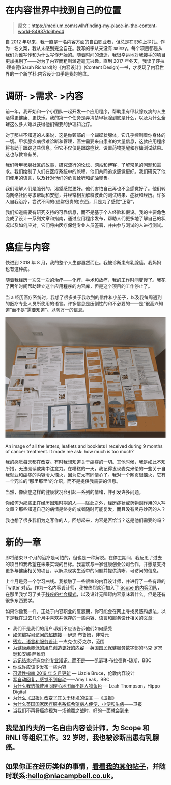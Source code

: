 # 在内容世界中找到自己的位置

> 原文：<https://medium.com/swlh/finding-my-place-in-the-content-world-84937dc6bec4>

自 2012 年以来，我一直是一名内容方面的自由职业者，但总是在职称上挣扎。作为一名文案，我从未感到完全自在。我写的字从来没有 salesy。每个项目都是从我们为谁写作和为什么写作开始的。随着时间的流逝，我很幸运地对我接手的项目更加挑剔了——对为了内容而粗制滥造毫无兴趣。直到 2017 年冬天，我读了莎拉·理查德(Sarah Richard)的《内容设计》(Content Design)一书，才发现了内容世界的一个新学科:内容设计似乎是我的地盘。

# **调研- >需求- >内容**

前一年，我开始和一个小团队一起开发一个应用程序，帮助患有甲状腺疾病的人生活得更健康、更快乐。我的第一个任务是弄清楚甲状腺到底是什么，以及为什么全球这么多人难以获得他们需要的护理和治疗。

对于那些不知道的人来说，这是你颈部的一个蝴蝶状腺体，它几乎控制着你身体的一切。甲状腺疾病很难诊断和管理，医生需要来自患者的大量信息，这款应用程序将有助于跟踪这些信息。但它不仅仅是跟踪症状、设置药物提醒和存储测试结果。这也与教育有关。

我们听甲状腺社区的故事，研究流行的论坛、网站和博客，了解常见的问题和需求。我们绘制了人们在医疗系统中的旅程，他们共同追求感觉更好。我们研究了他们使用的语言，以及针对他们的危言耸听和蛇油兜售。

我们理解人们是脆弱的，渴望感觉更好。他们害怕自己再也不会感觉好了。他们转向网络社区寻求帮助和安慰，并经常相互解释彼此的测试结果、症状和经历。许多人自我治疗，尝试不同的(通常很贵的)东西，只是为了感觉“正常”。

我们知道需要有研究支持的可靠信息，而不是基于个人经验和假设。我的主要角色变成了设计一系列文章和指南，通过应用程序发布，帮助人们更多地了解自己的状况以及如何应对。它们将由医疗保健专业人员签署，并由参与测试的人进行测试。

# **癌症与内容**

快进到 2018 年 8 月，我的整个人生都戛然而止。我被诊断患有乳腺癌，我妈妈也有这种病。

随着我经历一次又一次的治疗——化疗、手术和放疗，我的工作时间变慢了。我花了两年时间帮助建立这个应用程序的内容库，但是这个项目的工作停止了。

当 a 经历医疗系统时，我想了很多关于我收到的信件和小册子，以及我每周遇到的医疗专业人员所使用的语言。许多信息是压倒性的和不必要的——是“很高兴知道”而不是“需要知道”。以防万一的信息。

![](img/49a8636a060e61b5d8185ef4eabe8dd6.png)

An image of all the letters, leaflets and booklets I received during 9 months of cancer treatment. It made me ask: how much is too much?

我的感觉每天都在改变。有时我想知道关于癌症的一切。其他时候，我是如此不知所措，无法阅读或集中注意力。在糟糕的一天，我记得发现麦克米伦的一些关于自我就业和癌症的内容令人恼火，因为它太有同情心了。我对一个网页很恼火，它有一个冗长的“那里那里”的介绍，而不是提供我需要的信息。

当然，像癌症这样的健康状况会引起一系列的情绪，并引发许多问题。

你如何为那些正在经历困难时期的人——除此之外，经历症状或药物副作用的人写文章？那些知道自己的病情是终身的或者随时可能复发，而且没有灵丹妙药的人？

我也想了很多我们为之写作的人。回想起来，内容是否恰当？这是他们需要的吗？

# **新的一章**

即将结束 9 个月的治疗是可怕的，但也是一种解脱。在停工期间，我反思了过去的项目和我希望在未来实现的目标。我喜欢与一家健康创业公司合作，并愿意支持更多与健康相关的项目，以解决现实生活中的问题并提供清晰、可访问的信息。

上个月是另一个学习曲线。我接触了一些很棒的内容设计师，并进行了一些有趣的 Twitter 对话。作为一名内容设计师，我被热烈欢迎加入了 [Scope 的内容团队](https://medium.com/content-at-scope)，在那里我学习了关于[残疾的社会模式](https://www.scope.org.uk/about-us/social-model-of-disability/)，以及设计无障碍内容意味着什么。但是还有很多东西要学。

如果你像我一样，正处于内容职业的反思期，你可能会在网上寻找灵感和想法。以下是我在过去几个月中喜欢并保存的一些内容、语言和服务设计相关的文章:

*   我们不是我们的用户:我们不应该告诉他们如何感受
*   [如何编写可访问的超链接](http://verymeta.com/accessible-hyperlinks/) —伊恩·布鲁姆，非常元
*   [残疾、语言和服务设计](/content-at-scope/disability-language-and-service-design-998cc7b5f30a) —杰克·加芬克尔，范围
*   [为健康素养低的用户创造更好的内容](https://digital.nhs.uk/blog/transformation-blog/2019/creating-better-content-for-users-with-low-health-literacy) —英国国民保健服务数字部的马克·罗宾逊和安娜·萨维奇
*   [忘记结束:拥有你的专业知识，而不是](https://uxdesign.cc/forget-sign-off-own-your-expertise-instead-9ddf2749c24e)——凯瑟琳·布拉德肖-琼斯，BBC
*   你或许应该少发布一些内容
*   [可读性指南 2019 年 5 月更新](http://contentdesign.london/data/readability-guidelines-may-2019-update-by-lizzie-bruce/) — Lizzie Bruce，伦敦内容设计
*   [写自动回复，感觉不到自动](https://uxdesign.cc/writing-automatic-replies-that-dont-feel-automatic-6a9e528a6bd0)——Amy Leak，BBC
*   [为什么我选择使用同理心地图而不是人物角色](https://hippodigital.co.uk/2019/06/why-i-chose-to-work-with-empathy-maps-instead-of-personas/) — Leah Thompson，Hippo Digital
*   [为什么《卫报》改变了其关于环境的语言](https://www.theguardian.com/environment/2019/may/17/why-the-guardian-is-changing-the-language-it-uses-about-the-environment) —《卫报》
*   [为什么英国国家医疗服务系统希望病人便便、小便和生病](https://www.theguardian.com/lifeandstyle/shortcuts/2019/mar/19/why-nhs-wants-patients-to-poo-pee-be-sick)——卫报
*   当我们不再将癌症视为一场输赢之战时，好的一面就会到来

## 我是加的夫的一名自由内容设计师，为 Scope 和 RNLI 等组织工作。32 岁时，我也被诊断出患有乳腺癌。

## 如果你正在经历类似的事情，[看看我的其他帖子](/@niacampbell)，并随时联系:hello@niacampbell.co.uk。